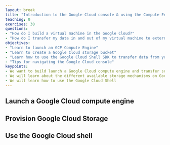 ```yaml
---
layout: break
title: "Introduction to the Google Cloud console & using the Compute Engine API"
teaching: 0
exercises: 30
questions:
- "How do I build a virtual machine in the Google Cloud?"
- "How do I transfer my data in and out of my virtual machine to external cloud storage"
objectives:
- "Learn to launch an GCP Compute Engine"
- "Learn to create a Google Cloud storage bucket"
- "Learn how to use the Google Cloud Shell SDK to transfer data from your Compute Engine to Google Cloud Storage"
- "Tips for navigating the Google Cloud console"
keypoints:
- We want to build launch a Google Cloud compute engine and transfer some data into storage.
- We will learn about the different available storage mechanisms on Google Cloud. 
- We will learn how to use the Google Cloud Shell
---
```


## Launch a Google Cloud compute engine

## Provision Google Cloud Storage

## Use the Google Cloud shell


